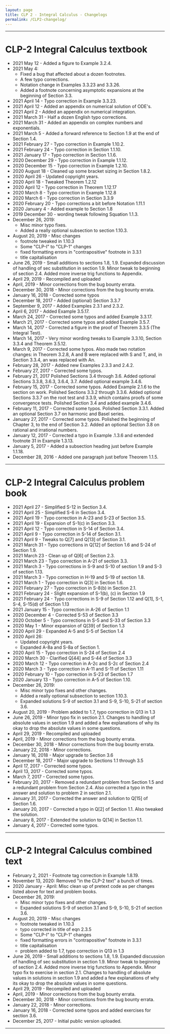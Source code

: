 ```yaml
---
layout: page
title: CLP 2 - Integral Calculus - Changelogs
permalink: /CLP2-changelog/
---
```


---

# CLP-2 Integral Calculus textbook
* 2021 May 12 - Added a figure to Example 3.2.4.
* 2021 May 4:
    * Fixed a bug that affected about a dozen footnotes.
    * A few typo corrections.
    * Notation change in Examples 3.3.23 and 3.3.26. 
    * Added a footnote concerning asymptotic expansions at the beginning of Section 3.3.
* 2021 April 14 - Typo correction in Example 3.3.23.
* 2021 April 12 - Added an appendix on numerical solution of ODE's.
* 2021 April 2 - Added an appendix on numerical integration.
* 2021 March 31 - Half a dozen English typo corrections.
* 2021 March 31 - Added an appendix on complex numbers and exponentials.
* 2021 March 5 - Added a forward reference to Section 1.9 at the end of Section 1.4.
* 2021 February 27 - Typo correction in Example 1.10.2.
* 2021 February 24 - Typo correction in Section 1.1.10.
* 2021 January 17 - Typo correction in Section 1.1.6.
* 2020 December 29 - Typo correction in Example 1.1.12.
* 2020 December 15 - Typo correction in Example 1.2.10.
* 2020 August 18 - Cleaned up some bracket sizing in Section 1.8.2.
* 2020 April  26 - Updated copyright years.
* 2020 April  18 - Tweaked Theorem 1.2.12
* 2020 April  12 - Typo correction in Theorem 1.12.17
* 2020 March 8 - Typo correction in Example 1.12.8
* 2020 March 6 - Typo correction in Section 3.3.9
* 2020 February 20 - Typo corrections a bit before Notation 1.11.1
* 2020 January  4 - Added example to Section 1.8
* 2019 December 30 - wording tweak following Squation 1.1.3.
* December 26, 2019:
  * Misc minor typo fixes.
  * Added a really optional subsection to section 1.10.3.
* August 20, 2019 - Misc changes
  * footnote tweaked in 1.10.3
  * Some "CLP-I" to "CLP-1" changes
  * fixed formatting errors in "contrapositive" footnote in 3.3.1
  * title capitalisation
* June 26, 2019 - Small additions to sections 1.8, 1.9.  Expanded discussion of handling of sec substitution in section 1.9. Minor tweak to beginning of section 2.4. Added more inverse trig functions to Appendix.
* April 29, 2019 - Recompiled and uploaded
* April, 2019 - Minor corrections from the bug bounty errata.
* December 30, 2018 - Minor corrections from the bug bounty errata.
*   January 16, 2018 - Corrected some typos
*   December 18, 2017 - Added (optional) Section 3.3.7
*   September 9, 2017 - Added Examples 2.3.1 and 2.3.2.
*   April 6, 2017 - Added Example 3.5.17.
*   March 24, 2017 - Corrected some typos and added Example 3.3.17.
*   March 21, 2017 - Corrected some typos and added Example 3.5.7.
*   March 14, 2017 - Corrected a figure in the proof of Theorem 3.3.5 (The Integral Test).
*   March 14, 2017 - Very minor wording tweaks to Example 3.3.10, Section 3.3.4 and Theorem 3.5.12.
*   March 9, 2017 - Corrected some typos. Also made two notation changes: in Theorem 3.2.8, A and B were replaced with S and T, and, in Section 3.3.4, an was replaced with An.
*   February 28, 2017 - Added new Examples 2.3.3 and 2.4.2.
*   February 27, 2017 - Corrected some typos.
*   February 21, 2017 Polished Sections 3.4 through 3.6. Added optional Sections 3.3.8, 3.6.3, 3.6.4, 3.7. Added optional example 3.4.6.
*   February 15, 2017 - Corrected some typos. Added Example 2.1.6 to the section on work. Polished Sections 3.3.2 through 3.3.6. Added optional Sections 3.3.7 on the root test and 3.3.9, which contains proofs of some convergence tests. Polished Section 3.4 and added example 3.4.6.
*   February 11, 2017 - Corrected some typos. Polished Section 3.3.1. Added an optional Section 3.7 on harmonic and Basel series.
*   January 27, 2017 - Corrected some typos. Polished the beginning of Chapter 3, to the end of Section 3.2. Added an optional Section 3.8 on rational and irrational numbers.
*   January 12, 2017 - Corrected a typo in Example .1.3.6 and extended footnote 31 in Example 1.3.13.
*   January 5, 2017 - Added a subsection heading just before Example 1.1.18.
*   December 28, 2016 - Added one paragraph just before Theorem 1.1.5.

---

# CLP-2 Integral Calculus problem book
* 2021 April 27 - Simplified S-12 in Section 3.4.
* 2021 April 25 - Simplified S-6 in Section 3.4.
* 2021 April 19 - Typo correction in A-23 and S-23 of Section 3.5.
* 2021 April 19 - Expansion of S-1(c) in Section 3.3.
* 2021 April 12 - Typo correction in S-14 of Section 3.4.
* 2021 April 9 - Typo correction in S-14 of Section 3.1.
* 2021 April 9 - Tweaks to Q[7] and Q[13] of Section 3.1.
* 2021 March 31 - Typo corrections in Q[12] of Section 1.6 and S-24 of Section 1.9.
* 2021 March 23 - Clean up of Q[6] of Section 2.3.
* 2021 March 23 - Typo correction in A-21 of section 3.3.
* 2021 March 3 - Typo corrections in S-9 and S-10 of section 1.9 and S-3 of section 1.13.
* 2021 March 3 - Typo correction in H-19 and S-19 of section 1.8.
* 2021 March 1 - Typo correction in Q[3] in Section 1.6.
* 2021 February 27 - Typo correction in S-8(b) in Section 2.1.
* 2021 February 24 - Slight expansion of S-1(b), (c) in Section 1.9
* 2021 February 24 - Typo corrections in S-9 of Section 1.12 and Q[1], S-1, S-4, S-15(d) of Section 1.13
* 2021 January 15 - Typo correction in A-26 of Section 1.1
* 2020 December 4 - Corrected S-53 of Section 3.3
* 2020 October 5 - Typo corrections in S-5 and S-33 of Section 3.3
* 2020 May 1 -  Minor expansion of Q[39] of Section 1.3
* 2020 April 29 - Expanded A-5 and S-5 of Section 1.4
* 2020 April 26:
  * Updated copyright years.
  * Expanded A-8a and S-8a of Section 1.
* 2020 April 15 - Typo correction in S-24 of Section 2.4
* 2020 March 30 - Clarified Q[44] and S-44 of Section 3.3
* 2020 March 12 - Typo correction in A-2c and S-2c of Section 2.4
* 2020 March 3 - Typo correction in A-11 and S-11 of Section 1.11
* 2020 February 10 - Typo correction in S-23 of Section 1.7
* 2020 January 13 - Typo correction in A-5 of Section 1.10.
* December 26, 2019:
  * Misc minor typo fixes and other changes.
  * Added a really optional subsection to section 1.10.3.
  * Expanded solutions S-9 of section 3.1 and S-9, S-10, S-21 of section 3.6.
* August 20, 2019 - Problem added to 1.7, typo correction in Q13 in 1.3
* June 26, 2019 - Minor typo fix in section 2.1. Changes to handling of absolute values in section 1.9 and added a few explanations of why its okay to drop the absolute values in  some questions.
* April 29, 2019 - Recompiled and uploaded
* April, 2019 - Minor corrections from the bug bounty errata.
* December 30, 2018 - Minor corrections from the bug bounty errata.
*   January 22, 2018 - Minor corrections.
*   January 16, 2018 - Major upgrade to Section 3.6
*   December 18, 2017 - Major upgrade to Sections 1.1 through 3.5
*   April 17, 2017 - Corrected some typos.
*   April 13, 2017 - Corrected some typos.
*   March 7, 2017 - Corrected some typos.
*   February 20, 2017 - Removed a redundant problem from Section 1.5 and a redundant problem from Section 2.4. Also corrected a typo in the answer and solution to problem 2 in section 2.1.
*   January 31, 2017 - Corrected the answer and solution to Q[15] of Section 1.6.
*   January 20, 2017 - Corrected a typo in Q[2] of Section 1.1. Also tweaked the solution.
*   January 8, 2017 - Extended the solution to Q[14] in Section 1.1.
*   January 4, 2017 - Corrected some typos.

---

# CLP-2 Integral Calculus combined text
* February 2, 2021 - Footnote tag correction in Example 1.8.19.
* November 13, 2020: Removed "in the CLP-2 text" a bunch of times.
* 2020 January - April: Misc clean up of pretext code as per changes listed above for text and problem books.
* December 26, 2019:
  * Misc minor typo fixes and other changes.
  * Expanded solutions S-9 of section 3.1 and S-9, S-10, S-21 of section 3.6.
* August 20, 2019 - Misc changes
  * footnote tweaked in 1.10.3
  * typo corrected in title of eqn 2.3.5
  * Some "CLP-I" to "CLP-1" changes
  * fixed formatting errors in "contrapositive" footnote in 3.3.1
  * title capitalisation
  * problem added to 1.7, typo correction in Q13 in 1.3
* June 26, 2019 - Small additions to sections 1.8, 1.9.  Expanded discussion of handling of sec substitution in section 1.9. Minor tweak to beginning of section 2.4. Added more inverse trig functions to Appendix. Minor typo fix to exercise in section 2.1. Changes to handling of absolute values in solutions in section 1.9 and added a few explanations of why its okay to drop the absolute values in  some questions.
* April 29, 2019 - Recompiled and uploaded
* April, 2019 - Minor corrections from the bug bounty errata.
* December 30, 2018 - Minor corrections from the bug bounty errata.
*   January 22, 2018 - Minor corrections.
*   January 16, 2018 - Corrected some typos and added exercises for section 3.6.
*   December 25, 2017 - Initial public version uploaded.



---
